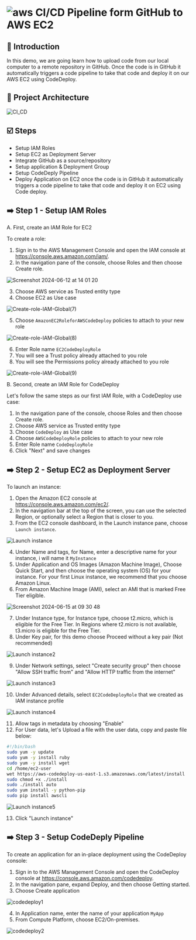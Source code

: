 # ![aws](https://github.com/julien-muke/Search-Engine-Website-using-AWS/assets/110755734/01cd6124-8014-4baa-a5fe-bd227844d263)     CI/CD Pipeline form GitHub to AWS EC2


## <a name="introduction">🤖 Introduction</a>

In this demo, we are going learn how to upload code from our local computer to a remote repository in GitHub. Once the code is in GitHub it automatically triggers a code pipeline to take that code and deploy it on our AWS EC2 using CodeDeploy.


## <a name="design">📐 Project Architecture</a>

![CI_CD](https://github.com/julien-muke/aws_codedeploy_using_github/assets/110755734/cd6ed4f7-83f2-47c4-aa0a-af543e1493bc)


## <a name="steps">☑️ Steps</a>

* Setup IAM Roles
* Setup EC2 as Deployment Server
* Integrate GitHub as a source/repository
* Setup application & Deployment Group
* Setup CodeDeply Pipeline
* Deploy Application on EC2 once the code is in GitHub it automatically triggers a code pipeline to take that code and deploy it on EC2 using Code deploy.


## ➡️ Step 1 - Setup IAM Roles

A. First, create an IAM Role for EC2

To create a role:

1. Sign in to the AWS Management Console and open the IAM console at https://console.aws.amazon.com/iam/.
2. In the navigation pane of the console, choose Roles and then choose Create role.

![Screenshot 2024-06-12 at 14 01 20](https://github.com/julien-muke/aws_codedeploy_using_github/assets/110755734/3857d445-8cec-4b19-9d7b-f416989c8667)

3. Choose AWS service as Trusted entity type
4. Choose EC2 as Use case

![Create-role-IAM-Global(7)](https://github.com/julien-muke/aws_codedeploy_using_github/assets/110755734/fb258cba-4a77-4f4a-a4b2-4a86fd77c674)

5. Choose `AmazonEC2RoleforAWSCodeDeploy` policies to attach to your new role

![Create-role-IAM-Global(8)](https://github.com/julien-muke/aws_codedeploy_using_github/assets/110755734/161503e6-d0c3-4f74-8bc0-a97872fad9e7)

6. Enter Role name `EC2CodeDeployRole`
7. You will see a Trust policy already attached to you role
8. You will see the Permissions policy already attached to you role

![Create-role-IAM-Global(9)](https://github.com/julien-muke/aws_codedeploy_using_github/assets/110755734/c808ff54-ff2f-416e-acfd-72052cc55c26)


B. Second, create an IAM Role for CodeDeploy

Let's follow the same steps as our first IAM Role, with a CodeDeploy use case:

1. In the navigation pane of the console, choose Roles and then choose Create role.
2. Choose AWS service as Trusted entity type
3. Choose `CodeDeploy` as Use case
4. Choose `AWSCodeDeployRole` policies to attach to your new role
5. Enter Role name `CodeDeployRole`
6. Click "Next" and save changes


## ➡️ Step 2 - Setup EC2 as Deployment Server

To launch an instance:

1. Open the Amazon EC2 console at https://console.aws.amazon.com/ec2/.
2. In the navigation bar at the top of the screen, you can use the selected Region, or optionally select a Region that is closer to you.
3. From the EC2 console dashboard, in the Launch instance pane, choose `Launch instance`.

![Launch instance](https://github.com/julien-muke/aws_codedeploy_using_github/assets/110755734/c0667b1a-c639-4c99-86b9-b013531f5d3a)


4. Under Name and tags, for Name, enter a descriptive name for your instance, i will name it `MyInstance`
5. Under Application and OS Images (Amazon Machine Image), Choose Quick Start, and then choose the operating system (OS) for your instance. For your first Linux instance, we recommend that you choose Amazon Linux.
6. From Amazon Machine Image (AMI), select an AMI that is marked Free Tier eligible.

![Screenshot 2024-06-15 at 09 30 48](https://github.com/julien-muke/aws_codedeploy_using_github/assets/110755734/b1ec0133-b693-44bd-92d9-81e2f71d151c)


7. Under Instance type, for Instance type, choose t2.micro, which is eligible for the Free Tier. In Regions where t2.micro is not available, t3.micro is eligible for the Free Tier.
8. Under Key pair, for this demo choose Proceed without a key pair (Not recommended)

![Launch instance2](https://github.com/julien-muke/aws_codedeploy_using_github/assets/110755734/38fa9920-af55-4dbe-b825-6182669b16d3)


9. Under Network settings, select "Create security group" then choose "Allow SSH traffic from" and "Allow HTTP traffic from the internet"

![Launch instance3](https://github.com/julien-muke/aws_codedeploy_using_github/assets/110755734/3f50379b-0ecc-48ff-aad9-fee9e72b4440)


10. Under Advanced details, select `EC2CodeDeployRole` that we created as IAM instance profile

![Launch instance4](https://github.com/julien-muke/aws_codedeploy_using_github/assets/110755734/79fa95b3-eaeb-45fb-bec7-7e450b3a9b26)


11. Allow tags in metadata by choosing "Enable"
12. For User data, let's Upload a file with the user data, copy and paste file below:

```bash
#!/bin/bash
sudo yum -y update
sudo yum -y install ruby
sudo yum -y install wget
cd /home/ec2-user
wet https://aws-codedeploy-us-east-1.s3.amazonaws.com/latest/install
sudo chmod +x ./install
sudo ./install auto
sudo yum install -y python-pip
sudo pip install awscli
```

![Launch instance5](https://github.com/julien-muke/aws_codedeploy_using_github/assets/110755734/37625a17-e3fc-4e17-ae66-d83c13fece58)

13. Click "Launch instance"


## ➡️ Step 3 - Setup CodeDeply Pipeline

To create an application for an in-place deployment using the CodeDeploy console:

1. Sign in to the AWS Management Console and open the CodeDeploy console at https://console.aws.amazon.com/codedeploy.
2. In the navigation pane, expand Deploy, and then choose Getting started.
3. Choose Create application

![codedeploy1](https://github.com/julien-muke/aws_codedeploy_using_github/assets/110755734/30e4cab2-b710-4676-b2fe-6aa305da47d9)

4. In Application name, enter the name of your application `MyApp`
5. From Compute Platform, choose EC2/On-premises.

![codedeploy2](https://github.com/julien-muke/aws_codedeploy_using_github/assets/110755734/b0bcc73a-5586-433b-a143-f84bc18c3a66)
